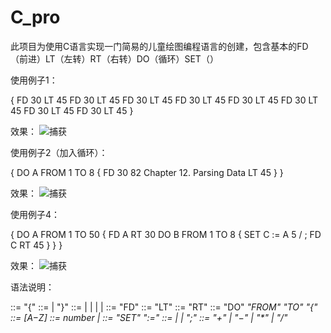 # C_pro

此项目为使用C语言实现一门简易的儿童绘图编程语言的创建，包含基本的FD（前进）LT（左转）RT（右转）DO（循环）SET（）

使用例子1：

{
FD 30
LT 45
FD 30
LT 45
FD 30
LT 45
FD 30
LT 45
FD 30
LT 45
FD 30
LT 45
FD 30
LT 45
FD 30
LT 45
}

效果：
![捕获](https://user-images.githubusercontent.com/54661013/132207981-8d41095a-ff5e-49ce-bcc2-a041be4e7264.PNG)




使用例子2（加入循环）：

{
DO A FROM 1 TO 8 {
FD 30
82 Chapter 12. Parsing Data
LT 45
}
}


效果：
![捕获](https://user-images.githubusercontent.com/54661013/132208319-16b5dc64-b1b7-4a00-8441-ee1658657c0e.PNG)




使用例子4：

{
DO A FROM 1 TO 50 {
FD A
RT 30
DO B FROM 1 TO 8 {
SET C := A 5 / ;
FD C
RT 45
}
}
}

效果：
![捕获](https://user-images.githubusercontent.com/54661013/132208499-4b4e3d37-01ed-44da-8438-a1bf6d1829e5.PNG)




语法说明：

<MAIN> ::= "{" <INSTRCTLST>
<INSTRCTLST> ::= <INSTRUCTION><INSTRCTLST> |
"}"
<INSTRUCTION> ::= <FD> |
<LT> |
<RT> |
<DO> |
<SET>
<FD> ::= "FD" <VARNUM>
<LT> ::= "LT" <VARNUM>
<RT> ::= "RT" <VARNUM>
<DO> ::= "DO" <VAR> "FROM" <VARNUM> "TO"
<VARNUM> "{" <INSTRCTLST>
<VAR> ::= [A−Z]
<VARNUM> ::= number | <VAR>
<SET> ::= "SET" <VAR> ":=" <POLISH>
<POLISH> ::= <OP> <POLISH> | <VARNUM> <POLISH> | ";"
<OP> ::= "+" | "−" | "*" | "/"
